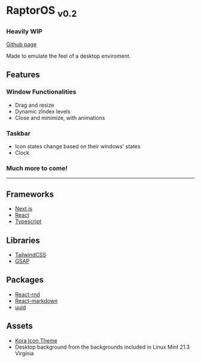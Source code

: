 # RaptorOS <sub>v0.2</sub>

### Heavily WIP

[Github page](https://github.com/Raptor1818/raptorino-next)

Made to emulate the feel of a desktop enviroment. 

## Features

### Window Functionalities
- Drag and resize
- Dynamic zIndex levels
- Close and minimize, with animations
### Taskbar
- Icon states change based on their windows' states
- Clock
### Much more to come!

***

## Frameworks
* [Next.js](https://nextjs.org/)
* [React](https://react.dev/)
* [Typescript](https://www.typescriptlang.org/)

## Libraries
* [TailwindCSS](https://tailwindcss.com/)
* [GSAP](https://gsap.com/)

## Packages
* [React-rnd](https://github.com/bokuweb/react-rnd)
* [React-markdown](https://github.com/remarkjs/react-markdown)
* [uuid](https://github.com/uuidjs/uuid)

## Assets
* [Kora Icon Theme](https://store.kde.org/p/1256209)
* Desktop background from the backgrounds included in Linux Mint 21.3 Virginia
